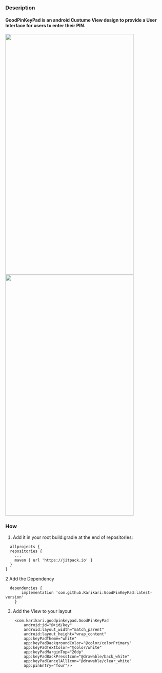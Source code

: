 ### Description
#### GoodPinKeyPad is an android Custume View design to provide a User Interface for users to enter their PIN.
<img src="https://user-images.githubusercontent.com/6484414/57070437-edc5d300-6cc6-11e9-960f-f1a9efc7e92d.gif" width="400" height="750" />

<img src="https://user-images.githubusercontent.com/6484414/57071996-ad1c8880-6ccb-11e9-92b0-56214022e5a4.gif" width="400" height="750" />

### How
1.  Add it in your root build.gradle at the end of repositories:
```
  allprojects {
  repositories {
    ...
    maven { url 'https://jitpack.io' }
  }
}
```
2 Add the Dependency
```
  dependencies {
	   implementation 'com.github.Karikari:GoodPinKeyPad:latest-version'
	}
```
3. Add the View to your layout
```
    <com.karikari.goodpinkeypad.GoodPinKeyPad
        android:id="@+id/key"
        android:layout_width="match_parent"
        android:layout_height="wrap_content"
        app:keyPadTheme="white"
        app:keyPadBackgroundColor="@color/colorPrimary"
        app:keyPadTextColor="@color/white"
        app:keyPadMarginTop="20dp"
        app:keyPadBackPressIcon="@drawable/back_white"
        app:keyPadCancelAllIcon="@drawable/clear_white"
        app:pinEntry="four"/>
```
